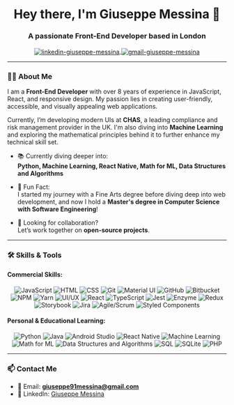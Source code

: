 <h1 align="center">Hey there, I'm Giuseppe Messina 👋</h1>
<h3 align="center">A passionate Front-End Developer based in London</h3>

<p align="center">
  <a href="https://linkedin.com/in/giuseppe-messina" target="blank">
    <img align="center" src="https://img.shields.io/badge/-LinkedIn-0A66C2?style=for-the-badge&logo=linkedin&logoColor=white" alt="linkedin-giuseppe-messina" />
  </a>
  <a href="mailto:giuseppe91messina@gmail.com">
    <img align="center" src="https://img.shields.io/badge/Gmail-D14836?style=for-the-badge&logo=gmail&logoColor=white" alt="gmail-giuseppe-messina" />
  </a>
</p>

---

### 👨‍💻 About Me

I am a **Front-End Developer** with over 8 years of experience in JavaScript, React, and responsive design. My passion lies in creating user-friendly, accessible, and visually appealing web applications. 

Currently, I’m developing modern UIs at **CHAS**, a leading compliance and risk management provider in the UK. I'm also diving into **Machine Learning** and exploring the mathematical principles behind it to further enhance my technical skill set.

- 📚 Currently diving deeper into:  
  **Python, Machine Learning, React Native, Math for ML, Data Structures and Algorithms**

- 🎯 Fun Fact:  
  I started my journey with a Fine Arts degree before diving deep into web development, and now I hold a **Master's degree in Computer Science with Software Engineering**!

- 💼 Looking for collaboration?  
  Let’s work together on **open-source projects**.

---

### 🛠️ Skills & Tools

#### Commercial Skills:
<p align="center">
  <img src="https://img.shields.io/badge/Javascript-F7E017?style=for-the-badge&logo=javascript&logoColor=black" alt="JavaScript" />
  <img src="https://img.shields.io/badge/HTML-E34F26?style=for-the-badge&logo=html5&logoColor=white" alt="HTML" />
  <img src="https://img.shields.io/badge/CSS-1572B6?style=for-the-badge&logo=css3&logoColor=white" alt="CSS" />
  <img src="https://img.shields.io/badge/Git-F05032?style=for-the-badge&logo=git&logoColor=white" alt="Git" />
  <img src="https://img.shields.io/badge/Material--UI-0081CB?style=for-the-badge&logo=material-ui&logoColor=white" alt="Material UI" />
  <img src="https://img.shields.io/badge/GitHub-181717?style=for-the-badge&logo=github&logoColor=white" alt="GitHub" />
  <img src="https://img.shields.io/badge/Bitbucket-0052CC?style=for-the-badge&logo=bitbucket&logoColor=white" alt="Bitbucket" />
  <img src="https://img.shields.io/badge/NPM-CB3837?style=for-the-badge&logo=npm&logoColor=white" alt="NPM" />
  <img src="https://img.shields.io/badge/Yarn-2C8EBB?style=for-the-badge&logo=yarn&logoColor=white" alt="Yarn" />
  <img src="https://img.shields.io/badge/UI/UX-F8F8F8?style=for-the-badge&logo=uiux&logoColor=black" alt="UI/UX" />
  <img src="https://img.shields.io/badge/React-61DAFB?style=for-the-badge&logo=react&logoColor=black" alt="React" />
  <img src="https://img.shields.io/badge/Typescript-007ACC?style=for-the-badge&logo=typescript&logoColor=white" alt="TypeScript" />
  <img src="https://img.shields.io/badge/Jest-C21325?style=for-the-badge&logo=jest&logoColor=white" alt="Jest" />
  <img src="https://img.shields.io/badge/Enzyme-84BC3D?style=for-the-badge" alt="Enzyme" />
  <img src="https://img.shields.io/badge/Redux-764ABC?style=for-the-badge&logo=redux&logoColor=white" alt="Redux" />
  <img src="https://img.shields.io/badge/Storybook-FF4785?style=for-the-badge&logo=storybook&logoColor=white" alt="Storybook" />
  <img src="https://img.shields.io/badge/Jira-0052CC?style=for-the-badge&logo=jira&logoColor=white" alt="Jira" />
  <img src="https://img.shields.io/badge/Agile/Scrum-28A745?style=for-the-badge&logo=agile&logoColor=white" alt="Agile/Scrum" />
  <img src="https://img.shields.io/badge/Styled_Components-DB7093?style=for-the-badge&logo=styled-components&logoColor=white" alt="Styled Components" />
</p>

#### Personal & Educational Learning:
<p align="center">
  <img src="https://img.shields.io/badge/Python-3776AB?style=for-the-badge&logo=python&logoColor=white" alt="Python" />
  <img src="https://img.shields.io/badge/Java-007396?style=for-the-badge&logo=java&logoColor=white" alt="Java" />
  <img src="https://img.shields.io/badge/Android_Studio-3DDC84?style=for-the-badge&logo=android-studio&logoColor=white" alt="Android Studio" />
  <img src="https://img.shields.io/badge/React_Native-61DAFB?style=for-the-badge&logo=react&logoColor=black" alt="React Native" />
  <img src="https://img.shields.io/badge/Machine_Learning-FF6F00?style=for-the-badge&logo=machine-learning&logoColor=white" alt="Machine Learning" />
  <img src="https://img.shields.io/badge/Math_for_ML-FFDD00?style=for-the-badge&logo=math&logoColor=black" alt="Math for ML" />
  <img src="https://img.shields.io/badge/Data_Structures_and_Algorithms-FFDD00?style=for-the-badge" alt="Data Structures and Algorithms" />
  <img src="https://img.shields.io/badge/SQL-4479A1?style=for-the-badge&logo=sql&logoColor=white" alt="SQL" />
  <img src="https://img.shields.io/badge/SQLite-003B57?style=for-the-badge&logo=sqlite&logoColor=white" alt="SQLite" />
  <img src="https://img.shields.io/badge/PHP-777BB4?style=for-the-badge&logo=php&logoColor=white" alt="PHP" />
</p>

---

### 📫 Contact Me

- 📧 Email: **giuseppe91messina@gmail.com**
- 💼 LinkedIn: [Giuseppe Messina](https://linkedin.com/in/giuseppe-messina)
